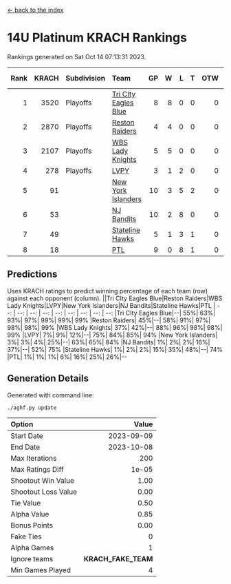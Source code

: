 [<- back to the index](readme.md)
# 14U Platinum KRACH Rankings
Rankings generated on Sat Oct 14 07:13:31 2023.

Rank|KRACH|Subdivision|Team|GP|W|L|T|OTW|OTL|SoS|Exp Wins|Win Diff
---:|---:|:---|:---|---:|---:|---:|---:|---:|---:|---:|---:|---:
1|3520|Playoffs|[Tri CIty Eagles Blue](https://gamesheetstats.com/seasons/3663/teams/140831/schedule)|8|8|0|0|0|0|62|8.8|-0.0
2|2870|Playoffs|[Reston Raiders](https://gamesheetstats.com/seasons/3663/teams/140829/schedule)|4|4|0|0|0|0|92|4.9|0.0
3|2107|Playoffs|[WBS Lady Knights](https://gamesheetstats.com/seasons/3663/teams/140825/schedule)|5|5|0|0|0|0|54|5.9|0.0
4|278|Playoffs|[LVPY](https://gamesheetstats.com/seasons/3663/teams/140820/schedule)|3|1|2|0|0|0|1625|1.8|-0.0
5|91||[New York Islanders](https://gamesheetstats.com/seasons/3663/teams/140832/schedule)|10|3|5|2|0|0|779|4.9|0.0
6|53||[NJ Bandits](https://gamesheetstats.com/seasons/3663/teams/140828/schedule)|10|2|8|0|0|0|1628|2.9|0.0
7|49||[Stateline Hawks](https://gamesheetstats.com/seasons/3663/teams/140830/schedule)|5|1|3|1|0|0|783|2.4|0.0
8|18||[PTL](https://gamesheetstats.com/seasons/3663/teams/140827/schedule)|9|0|8|1|0|0|1584|1.4|0.0

## Predictions
Uses KRACH ratings to predict winning percentage of each team (row) against each opponent (column).
||Tri CIty Eagles Blue|Reston Raiders|WBS Lady Knights|LVPY|New York Islanders|NJ Bandits|Stateline Hawks|PTL
| --: | --: | --: | --: | --: | --: | --: | --: | --: 
|Tri CIty Eagles Blue|--| 55%| 63%| 93%| 97%| 99%| 99%| 99%
|Reston Raiders| 45%|--| 58%| 91%| 97%| 98%| 98%| 99%
|WBS Lady Knights| 37%| 42%|--| 88%| 96%| 98%| 98%| 99%
|LVPY|  7%|  9%| 12%|--| 75%| 84%| 85%| 94%
|New York Islanders|  3%|  3%|  4%| 25%|--| 63%| 65%| 84%
|NJ Bandits|  1%|  2%|  2%| 16%| 37%|--| 52%| 75%
|Stateline Hawks|  1%|  2%|  2%| 15%| 35%| 48%|--| 74%
|PTL|  1%|  1%|  1%|  6%| 16%| 25%| 26%|--

## Generation Details

Generated with command line:
```
./aghf.py update
```

| Option | Value |
| :----- | ----: |
| Start Date | 2023-09-09 |
| End Date | 2023-10-08 |
| Max Iterations | 200 |
| Max Ratings Diff | 1e-05 |
| Shootout Win Value | 1.00 |
| Shootout Loss Value | 0.00 |
| Tie Value | 0.50 |
| Alpha Value | 0.85 |
| Bonus Points | 0.00 |
| Fake Ties | 0 |
| Alpha Games | 1 |
| Ignore teams | __KRACH_FAKE_TEAM__ |
| Min Games Played | 4 |


